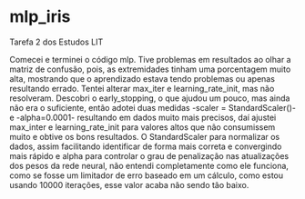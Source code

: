 # mlp_iris
Tarefa 2 dos Estudos LIT

Comecei e terminei o código mlp. Tive problemas em resultados ao olhar a matriz de confusão, pois, as extremidades tinham uma porcentagem muito alta, mostrando que o aprendizado estava tendo problemas ou apenas resultando errado. Tentei alterar max_iter e learning_rate_init, mas não resolveram. Descobri o early_stopping, o que ajudou um pouco, mas ainda não era o suficiente, então adotei duas medidas -scaler = StandardScaler()- e -alpha=0.0001- resultando em dados muito mais precisos, daí ajustei max_inter e learning_rate_init para valores altos que não consumissem muito e obtive os bons resultados. O StandardScaler para normalizar os dados, assim facilitando identificar de forma mais correta e convergindo mais rápido e alpha para controlar o grau de penalização nas atualizações dos pesos da rede neural, não entendi completamente como ele funciona, como se fosse um limitador de erro baseado em um cálculo, como estou usando 10000 iterações, esse valor acaba não sendo tão baixo.
